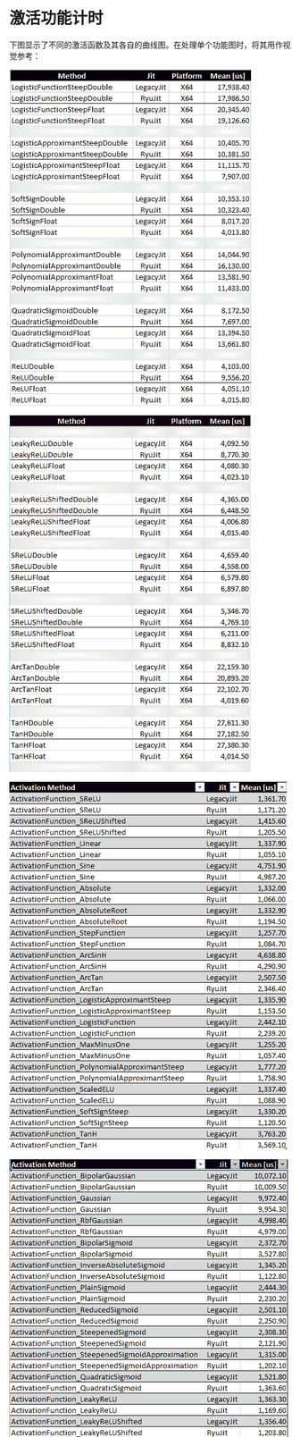 # 激活功能计时

下图显示了不同的激活函数及其各自的曲线图。在处理单个功能图时，将其用作视觉参考：

![](img/65d3318a-f053-4342-800f-28ed286c503c.png)

![](img/370dfdd6-2cbd-4560-91af-dd6bdf756219.png)

![](img/5378632b-9377-4f5d-93bd-c14a7b5bda51.png)

![](img/37b25370-9aca-457d-b380-e91937257cec.png)